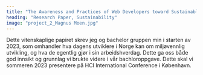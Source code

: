 ```yaml
---
title: "The Awareness and Practices of Web Developers toward Sustainable Web Design"
heading: "Research Paper, Sustainability"
image: "project_2_Magnus Moen.jpg"
---
```


Dette vitenskaplige papiret skrev jeg og bachelor gruppen min i starten av 2023, som omhandler hva dagens utviklere i Norge kan om miljøvennlig utvikling, og hva de egentlig gjør i sin arbeidshverdag. Dette ga oss både god innsikt og grunnlag vi brukte videre i vår bachloroppgave. Dette skal vi sommeren 2023 presentere på HCI International Conference i København.
